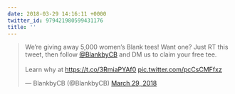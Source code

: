 ```yaml
---
date: 2018-03-29 14:16:11 +0000
twitter_id: 979421980599431176
title: ''
---
```


<blockquote class="twitter-tweet"><p lang="en" dir="ltr">We’re giving away 5,000 women’s Blank tees! Want one? Just RT this tweet, then follow <a href="https://twitter.com/BlankbyCB?ref_src=twsrc%5Etfw">@BlankbyCB</a> and DM us to claim your free tee.<br><br>Learn why at <a href="https://t.co/3RmiaPYAf0">https://t.co/3RmiaPYAf0</a> <a href="https://t.co/pcCsCMFfxz">pic.twitter.com/pcCsCMFfxz</a></p>&mdash; BlankbyCB (@BlankbyCB) <a href="https://twitter.com/BlankbyCB/status/979393846479085569?ref_src=twsrc%5Etfw">March 29, 2018</a></blockquote>
<script async src="https://platform.twitter.com/widgets.js" charset="utf-8"></script>
